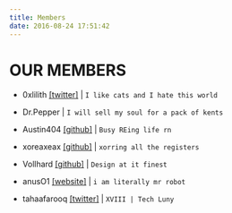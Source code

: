 ```yaml
---
title: Members
date: 2016-08-24 17:51:42
---
```


# OUR MEMBERS

* 0xlilith [[twitter]](https://twitter.com/0xlilith666) | `I like cats and I hate this world`

* Dr.Pepper | `I will sell my soul for a pack of kents`
* Austin404 [[github]](https://github.com/Austin404) | `Busy REing life rn`
* xoreaxeax [[github]](https://github.com/x0reaxeax) | `xorring all the registers`
* Vollhard [[github]](https://github.com/vollh4rD) | `Design at it finest`
* anusO1 [[website]](http://anuso1.duckdns.org) | `i am literally mr robot`
* tahaafarooq [[twitter]](https://twitter.com/tahaafarooq) | `XVIII | Tech Luny`